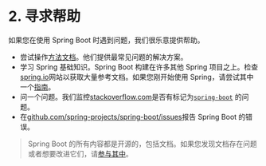 # 2. 寻求帮助

如果您在使用 Spring Boot 时遇到问题，我们很乐意提供帮助。

* 尝试操作[方法文档](https://docs.spring.io/spring-boot/docs/current/reference/htmlsingle/#howto)。他们提供最常见问题的解决方案。
* 学习 Spring 基础知识。Spring Boot 构建在许多其他 Spring 项目之上。检查[spring.io](https://spring.io/)网站以获取大量参考文档。如果您刚开始使用 Spring，请尝试其中一个[指南](https://spring.io/guides)。
* 问一个问题。我们监控[stackoverflow.com](https://stackoverflow.com/)是否有标记为[`spring-boot`](https://stackoverflow.com/tags/spring-boot) 的问题。
* 在[github.com/spring-projects/spring-boot/issues](https://github.com/spring-projects/spring-boot/issues)报告 Spring Boot 的错误。

> Spring Boot 的所有内容都是开源的，包括文档。如果您发现文档存在问题或者想要改进它们，请[参与其中](https://github.com/spring-projects/spring-boot/tree/v3.2.0)。
